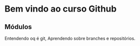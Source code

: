 # Bem vindo ao curso Github

## Módulos
Entendendo oq é git, Aprendendo sobre branches e repositórios.
